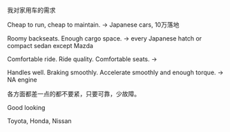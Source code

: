 我对家用车的需求

Cheap to run, cheap to maintain. -> Japanese cars, 10万落地

Roomy backseats. Enough cargo space. -> every Japanese hatch or compact sedan except Mazda

Comfortable ride. Ride quality. Comfortable seats. -> 

Handles well. Braking smoothly. Accelerate smoothly and enough torque. -> NA engine

各方面都差一点的都不要紧，只要可靠，少故障。

Good looking

Toyota, Honda, Nissan